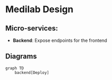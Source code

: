 # Medilab Design 

## Micro-services:

- **Backend**: Expose endpoints for the frontend

## Diagrams

```mermaid
graph TD
    backend[Deploy]
```